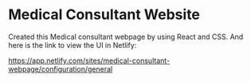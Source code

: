 # Medical Consultant Website

Created this Medical consultant webpage by using React and CSS. And here is the link to view the UI in Netlify: 

https://app.netlify.com/sites/medical-consultant-webpage/configuration/general

